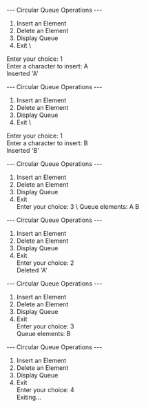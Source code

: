 --- Circular Queue Operations ---
1. Insert an Element
2. Delete an Element
3. Display Queue
4. Exit \
   
Enter your choice: 1 \
Enter a character to insert: A \
Inserted 'A'

--- Circular Queue Operations ---
1. Insert an Element
2. Delete an Element
3. Display Queue
4. Exit \
   
Enter your choice: 1 \
Enter a character to insert: B \
Inserted 'B'

--- Circular Queue Operations ---
1. Insert an Element
2. Delete an Element
3. Display Queue
4. Exit \
Enter your choice: 3 \ 
Queue elements: A B 

--- Circular Queue Operations ---
1. Insert an Element
2. Delete an Element
3. Display Queue
4. Exit \
Enter your choice: 2 \
Deleted 'A' 

--- Circular Queue Operations ---
1. Insert an Element
2. Delete an Element
3. Display Queue
4. Exit \
Enter your choice: 3 \
Queue elements: B 

--- Circular Queue Operations ---
1. Insert an Element
2. Delete an Element
3. Display Queue
4. Exit \
Enter your choice: 4 \
Exiting...
